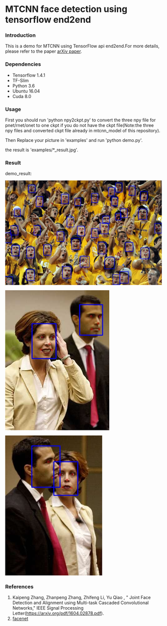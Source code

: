 # MTCNN face detection using tensorflow end2end

### Introduction
This is a demo for MTCNN using TensorFlow api end2end.For more details, please refer to the paper [arXiv paper](https://arxiv.org/pdf/1604.02878.pdf).

### Dependencies
* Tensorflow 1.4.1
* TF-Slim
* Python 3.6
* Ubuntu 16.04
* Cuda 8.0

### Usage
First you should run 'python npy2ckpt.py' to convert the three npy file for pnet/rnet/onet to one ckpt if you do not have the ckpt file(Note:the three npy files and converted ckpt file already in mtcnn_model of this repository).

Then Replace your picture in 'examples' and run 'python demo.py'.

the result is  'examples/*_result.jpg'.

### Result

demo_result:

![result1.png](https://github.com/wanjinchang/MTCNN_USE_TF_E2E/blob/master/examples/1_result.jpg)

![result3.png](https://github.com/wanjinchang/MTCNN_USE_TF_E2E/blob/master/examples/img_140_result.jpg)

![result3.png](https://github.com/wanjinchang/MTCNN_USE_TF_E2E/blob/master/examples/img_414_result.jpg)

### References
1. Kaipeng Zhang, Zhanpeng Zhang, Zhifeng Li, Yu Qiao , " Joint Face Detection and Alignment using Multi-task Cascaded Convolutional Networks," IEEE Signal Processing Letter(https://arxiv.org/pdf/1604.02878.pdf).
2. [facenet](https://github.com/davidsandberg/facenet)
